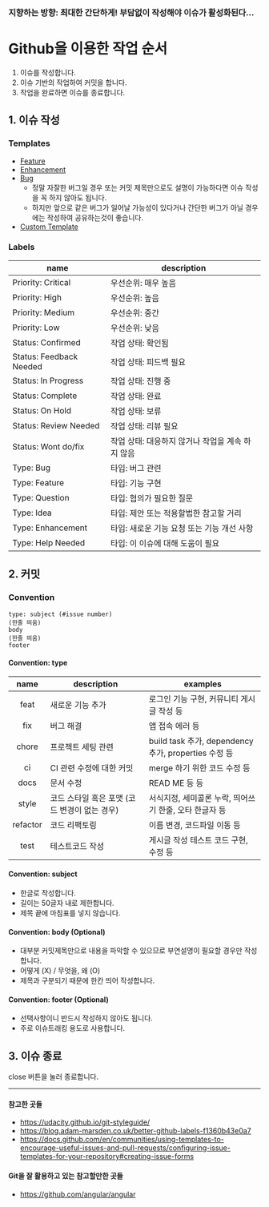 ### 지향하는 방향: 최대한 간단하게! 부담없이 작성해야 이슈가 활성화된다...

# Github을 이용한 작업 순서
1. 이슈를 작성합니다.
2. 이슈 기반의 작업하여 커밋을 합니다.
3. 작업을 완료하면 이슈를 종료합니다.

## 1. 이슈 작성

### Templates
- [Feature](https://github.com/olivejua/git-commit-convention/issues/new?assignees=&labels=Type%3A+Feature&template=feature.yml)
- [Enhancement](https://github.com/olivejua/git-commit-convention/issues/new?assignees=&labels=Type%3A+Enhancement&template=enhancement.yml)
- [Bug](https://github.com/olivejua/git-commit-convention/issues/new?assignees=&labels=Type%3A+Bug&template=bug.yml)
   - 정말 자잘한 버그일 경우 또는 커밋 제목만으로도 설명이 가능하다면 이슈 작성을 꼭 하지 않아도 됩니다.
   - 하지만 앞으로 같은 버그가 일어날 가능성이 있다거나 간단한 버그가 아닐 경우에는 작성하여 공유하는것이 좋습니다.
- [Custom Template](https://github.com/olivejua/git-commit-convention/issues/new?assignees=&labels=&template=custom.md&title=)
  
### Labels
|name|description|
|----|---------|
|Priority: Critical|우선순위: 매우 높음|
|Priority: High|우선순위: 높음|
|Priority: Medium|우선순위: 중간|
|Priority: Low|우선순위: 낮음|
|Status: Confirmed|작업 상태: 확인됨|
|Status: Feedback Needed|작업 상태: 피드백 필요|
|Status: In Progress|작업 상태: 진행 중|
|Status: Complete|작업 상태: 완료|
|Status: On Hold|작업 상태: 보류|
|Status: Review Needed|작업 상태: 리뷰 필요|
|Status: Wont do/fix|작업 상태: 대응하지 않거나 작업을 계속 하지 않음|
|Type: Bug|타입: 버그 관련|
|Type: Feature|타입: 기능 구현|
|Type: Question|타입: 협의가 필요한 질문|
|Type: Idea|타입: 제안 또는 적용할법한 참고할 거리|
|Type: Enhancement|타입: 새로운 기능 요청 또는 기능 개선 사항|
|Type: Help Needed|타입: 이 이슈에 대해 도움이 필요|



## 2. 커밋
### Convention
```
type: subject (#issue number)
(한줄 띄움)
body
(한줄 띄움)
footer
```

#### Convention: type
|name|description|examples|
|:----:|-----------|-------------|
|feat|새로운 기능 추가|로그인 기능 구현, 커뮤니티 게시글 작성 등|
|fix|버그 해결|앱 접속 에러 등|
|chore|프로젝트 세팅 관련|build task 추가, dependency 추가, properties 수정 등|
|ci|CI 관련 수정에 대한 커밋|merge 하기 위한 코드 수정 등|
|docs|문서 수정|READ ME 등 등|
|style|코드 스타일 혹은 포맷 (코드 변경이 없는 경우)|서식지정, 세미콜론 누락, 띄어쓰기 한줄, 오타 한글자 등|
|refactor|코드 리팩토링|이름 변경, 코드파일 이동 등| 
|test|테스트코드 작성|게시글 작성 테스트 코드 구현, 수정 등|

#### Convention: subject
- 한글로 작성합니다.
- 길이는 50글자 내로 제한합니다.
- 제목 끝에 마침표를 넣지 않습니다.

#### Convention: body (Optional)
- 대부분 커밋제목만으로 내용을 파악할 수 있으므로 부연설명이 필요할 경우만 작성합니다.
- 어떻게 (X) / 무엇을, 왜 (O)
- 제목과 구분되기 때문에 한칸 띄어 작성합니다.

#### Convention: footer (Optional)
- 선택사항이니 반드시 작성하지 않아도 됩니다.
- 주로 이슈트래킹 용도로 사용합니다.


## 3. 이슈 종료
close 버튼을 눌러 종료합니다.


* * *
#### 참고한 곳들
- https://udacity.github.io/git-styleguide/
- https://blog.adam-marsden.co.uk/better-github-labels-f1360b43e0a7
- https://docs.github.com/en/communities/using-templates-to-encourage-useful-issues-and-pull-requests/configuring-issue-templates-for-your-repository#creating-issue-forms

#### Git을 잘 활용하고 있는 참고할만한 곳들
- https://github.com/angular/angular

